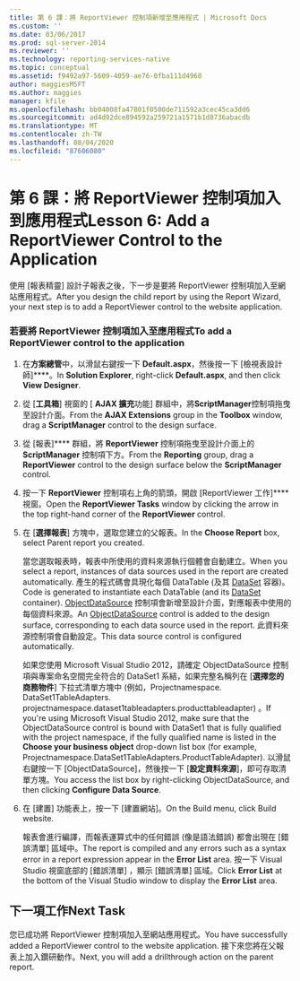 ```yaml
---
title: 第 6 課：將 ReportViewer 控制項新增至應用程式 | Microsoft Docs
ms.custom: ''
ms.date: 03/06/2017
ms.prod: sql-server-2014
ms.reviewer: ''
ms.technology: reporting-services-native
ms.topic: conceptual
ms.assetid: f9492a97-5609-4059-ae76-0fba111d4968
author: maggiesMSFT
ms.author: maggies
manager: kfile
ms.openlocfilehash: bb04008fa47801f0500de711592a3cec45ca3dd6
ms.sourcegitcommit: ad4d92dce894592a259721a1571b1d8736abacdb
ms.translationtype: MT
ms.contentlocale: zh-TW
ms.lasthandoff: 08/04/2020
ms.locfileid: "87606080"
---
```

# <a name="lesson-6-add-a-reportviewer-control-to-the-application"></a><span data-ttu-id="b49c5-102">第 6 課：將 ReportViewer 控制項加入到應用程式</span><span class="sxs-lookup"><span data-stu-id="b49c5-102">Lesson 6: Add a ReportViewer Control to the Application</span></span>
  <span data-ttu-id="b49c5-103">使用 [報表精靈] 設計子報表之後，下一步是要將 ReportViewer 控制項加入至網站應用程式。</span><span class="sxs-lookup"><span data-stu-id="b49c5-103">After you design the child report by using the Report Wizard, your next step is to add a ReportViewer control to the website application.</span></span>  
  
### <a name="to-add-a-reportviewer-control-to-the-application"></a><span data-ttu-id="b49c5-104">若要將 ReportViewer 控制項加入至應用程式</span><span class="sxs-lookup"><span data-stu-id="b49c5-104">To add a ReportViewer control to the application</span></span>  
  
1.  <span data-ttu-id="b49c5-105">在**方案總管**中，以滑鼠右鍵按一下 **Default.aspx**，然後按一下 [檢視表設計師]\*\*\*\*。</span><span class="sxs-lookup"><span data-stu-id="b49c5-105">In **Solution Explorer**, right-click **Default.aspx**, and then click **View Designer**.</span></span>  
  
2.  <span data-ttu-id="b49c5-106">從 [**工具箱**] 視窗的 [ **AJAX 擴充**功能] 群組中，將**ScriptManager**控制項拖曳至設計介面。</span><span class="sxs-lookup"><span data-stu-id="b49c5-106">From the **AJAX Extensions** group in the **Toolbox** window, drag a **ScriptManager** control to the design surface.</span></span>  
  
3.  <span data-ttu-id="b49c5-107">從 [報表]\*\*\*\* 群組，將 **ReportViewer** 控制項拖曳至設計介面上的 **ScriptManager** 控制項下方。</span><span class="sxs-lookup"><span data-stu-id="b49c5-107">From the **Reporting** group, drag a **ReportViewer** control to the design surface below the **ScriptManager** control.</span></span>  
  
4.  <span data-ttu-id="b49c5-108">按一下 **ReportViewer** 控制項右上角的箭頭，開啟 [ReportViewer 工作]\*\*\*\* 視窗。</span><span class="sxs-lookup"><span data-stu-id="b49c5-108">Open the **ReportViewer Tasks** window by clicking the arrow in the top right-hand corner of the **ReportViewer** control.</span></span>  
  
5.  <span data-ttu-id="b49c5-109">在 [**選擇報表**] 方塊中，選取您建立的父報表。</span><span class="sxs-lookup"><span data-stu-id="b49c5-109">In the **Choose Report** box, select Parent report you created.</span></span>  
  
     <span data-ttu-id="b49c5-110">當您選取報表時，報表中所使用的資料來源執行個體會自動建立。</span><span class="sxs-lookup"><span data-stu-id="b49c5-110">When you select a report, instances of data sources used in the report are created automatically.</span></span> <span data-ttu-id="b49c5-111">產生的程式碼會具現化每個 DataTable (及其 [DataSet](https://msdn.microsoft.com/library/system.data.dataset\(v=vs.100\).aspx) 容器)。</span><span class="sxs-lookup"><span data-stu-id="b49c5-111">Code is generated to instantiate each DataTable (and its [DataSet](https://msdn.microsoft.com/library/system.data.dataset\(v=vs.100\).aspx) container).</span></span> <span data-ttu-id="b49c5-112">[ObjectDataSource](https://msdn.microsoft.com/library/system.web.ui.webcontrols.objectdatasource\(v=vs.100\).aspx) 控制項會新增至設計介面，對應報表中使用的每個資料來源。</span><span class="sxs-lookup"><span data-stu-id="b49c5-112">An [ObjectDataSource](https://msdn.microsoft.com/library/system.web.ui.webcontrols.objectdatasource\(v=vs.100\).aspx) control is added to the design surface, corresponding to each data source used in the report.</span></span> <span data-ttu-id="b49c5-113">此資料來源控制項會自動設定。</span><span class="sxs-lookup"><span data-stu-id="b49c5-113">This data source control is configured automatically.</span></span>  
  
     <span data-ttu-id="b49c5-114">如果您使用 Microsoft Visual Studio 2012，請確定 ObjectDataSource 控制項與專案命名空間完全符合的 DataSet1 系結，如果完整名稱列在 [**選擇您的商務物件**] 下拉式清單方塊中 (例如，Projectnamespace. DataSet1TableAdapters. projectnamespace.dataset1tableadapters.producttableadapter) 。</span><span class="sxs-lookup"><span data-stu-id="b49c5-114">If you're using Microsoft Visual Studio 2012, make sure that the ObjectDataSource control is bound with DataSet1 that is fully qualified with the project namespace, if the fully qualified name is listed in the **Choose your business object** drop-down list box (for example, Projectnamespace.DataSet1TableAdapters.ProductTableAdapter).</span></span> <span data-ttu-id="b49c5-115">以滑鼠右鍵按一下 [ObjectDataSource]，然後按一下 [**設定資料來源**]，即可存取清單方塊。</span><span class="sxs-lookup"><span data-stu-id="b49c5-115">You access the list box by right-clicking ObjectDataSource, and then clicking **Configure Data Source**.</span></span>  
  
6.  <span data-ttu-id="b49c5-116">在 [建置] 功能表上，按一下 [建置網站]。</span><span class="sxs-lookup"><span data-stu-id="b49c5-116">On the Build menu, click Build website.</span></span>  
  
     <span data-ttu-id="b49c5-117">報表會進行編譯，而報表運算式中的任何錯誤 (像是語法錯誤) 都會出現在 [錯誤清單]  區域中。</span><span class="sxs-lookup"><span data-stu-id="b49c5-117">The report is compiled and any errors such as a syntax error in a report expression appear in the **Error List** area.</span></span> <span data-ttu-id="b49c5-118">按一下 Visual Studio 視窗底部的 [錯誤清單]  ，顯示 [錯誤清單]  區域。</span><span class="sxs-lookup"><span data-stu-id="b49c5-118">Click **Error List** at the bottom of the Visual Studio window to display the **Error List** area.</span></span>  
  
## <a name="next-task"></a><span data-ttu-id="b49c5-119">下一項工作</span><span class="sxs-lookup"><span data-stu-id="b49c5-119">Next Task</span></span>  
 <span data-ttu-id="b49c5-120">您已成功將 ReportViewer 控制項加入至網站應用程式。</span><span class="sxs-lookup"><span data-stu-id="b49c5-120">You have successfully added a ReportViewer control to the website application.</span></span> <span data-ttu-id="b49c5-121">接下來您將在父報表上加入鑽研動作。</span><span class="sxs-lookup"><span data-stu-id="b49c5-121">Next, you will add a drillthrough action on the parent report.</span></span>  
  
  

